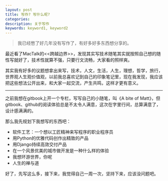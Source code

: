 ```yaml
---
layout: post
title: 写作? 写什么呢?
categories: 
description: 关于写作
keywords: keyword1, keyword2
---
```


> 我已经憋了好几年没有写作了，有好多好多东西想分享的。

最近看了MacTalk的<<跨越边界>>，发现其实写技术随笔其实就按照自己想的随性写就好了，技术性就算不强，只要行文流畅，大家看的照样爽。

其实我有好多的议题想拿出来写，技术，人文，生活，人生，理想，哲学，旅行，世界观人生观价值观，以前我总喜欢记到自己的印象笔记里，现在我发现，我应该把这些想法公开出来，和大家一起交流，产生共鸣，这样才更有意义。

--- 

之前我想在gitbook上开一个专栏，写写自己的小随笔，叫《A bite of Matt》，但gitbook、github的阅读体验总是不太令人满意，这次在字里行间，总算满意了，设计感满满的。

那么我先规划下我想写的东西吧：

- 软件工艺：一个想以工匠精神来写程序的职业程序员
- 用Python的优雅代码创作出精致的产品
- 用Django持续高效交付产品
- 在一个风景优美的城市做开发是一种什么样的体验
- 我想环游世界，你呢
- 人生的禅与道

好了，先写这么多，接下来，我觉得自己一周一次，坚持下来，应该没问题吧。

